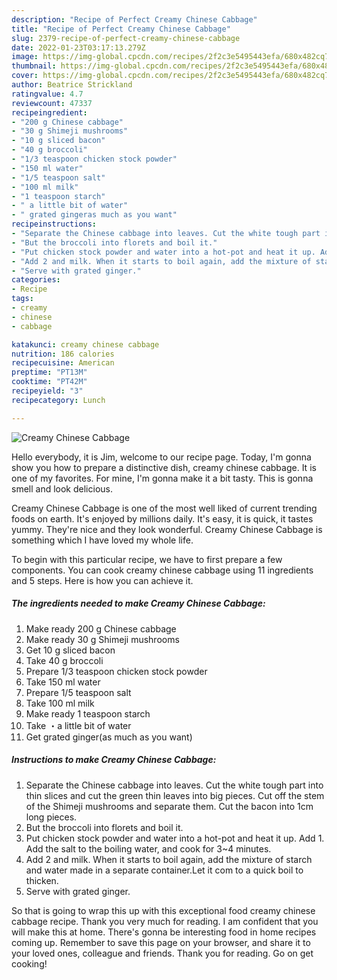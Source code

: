 ```yaml
---
description: "Recipe of Perfect Creamy Chinese Cabbage"
title: "Recipe of Perfect Creamy Chinese Cabbage"
slug: 2379-recipe-of-perfect-creamy-chinese-cabbage
date: 2022-01-23T03:17:13.279Z
image: https://img-global.cpcdn.com/recipes/2f2c3e5495443efa/680x482cq70/creamy-chinese-cabbage-recipe-main-photo.jpg
thumbnail: https://img-global.cpcdn.com/recipes/2f2c3e5495443efa/680x482cq70/creamy-chinese-cabbage-recipe-main-photo.jpg
cover: https://img-global.cpcdn.com/recipes/2f2c3e5495443efa/680x482cq70/creamy-chinese-cabbage-recipe-main-photo.jpg
author: Beatrice Strickland
ratingvalue: 4.7
reviewcount: 47337
recipeingredient:
- "200 g Chinese cabbage"
- "30 g Shimeji mushrooms"
- "10 g sliced bacon"
- "40 g broccoli"
- "1/3 teaspoon chicken stock powder"
- "150 ml water"
- "1/5 teaspoon salt"
- "100 ml milk"
- "1 teaspoon starch"
- " a little bit of water"
- " grated gingeras much as you want"
recipeinstructions:
- "Separate the Chinese cabbage into leaves. Cut the white tough part into thin slices and cut the green thin leaves into big pieces. Cut off the stem of the Shimeji mushrooms and separate them. Cut the bacon into 1cm long pieces."
- "But the broccoli into florets and boil it."
- "Put chicken stock powder and water into a hot-pot and heat it up. Add 1. Add the salt to the boiling water, and cook for 3~4 minutes."
- "Add 2 and milk. When it starts to boil again, add the mixture of starch and water made in a separate container.Let it com to a quick boil to thicken."
- "Serve with grated ginger."
categories:
- Recipe
tags:
- creamy
- chinese
- cabbage

katakunci: creamy chinese cabbage 
nutrition: 186 calories
recipecuisine: American
preptime: "PT13M"
cooktime: "PT42M"
recipeyield: "3"
recipecategory: Lunch

---
```



![Creamy Chinese Cabbage](https://img-global.cpcdn.com/recipes/2f2c3e5495443efa/680x482cq70/creamy-chinese-cabbage-recipe-main-photo.jpg)

Hello everybody, it is Jim, welcome to our recipe page. Today, I'm gonna show you how to prepare a distinctive dish, creamy chinese cabbage. It is one of my favorites. For mine, I'm gonna make it a bit tasty. This is gonna smell and look delicious.



Creamy Chinese Cabbage is one of the most well liked of current trending foods on earth. It's enjoyed by millions daily. It's easy, it is quick, it tastes yummy. They're nice and they look wonderful. Creamy Chinese Cabbage is something which I have loved my whole life.


To begin with this particular recipe, we have to first prepare a few components. You can cook creamy chinese cabbage using 11 ingredients and 5 steps. Here is how you can achieve it.

<!--inarticleads1-->

##### The ingredients needed to make Creamy Chinese Cabbage:

1. Make ready 200 g Chinese cabbage
1. Make ready 30 g Shimeji mushrooms
1. Get 10 g sliced bacon
1. Take 40 g broccoli
1. Prepare 1/3 teaspoon chicken stock powder
1. Take 150 ml water
1. Prepare 1/5 teaspoon salt
1. Take 100 ml milk
1. Make ready 1 teaspoon starch
1. Take  ・a little bit of water
1. Get  grated ginger(as much as you want)




<!--inarticleads2-->

##### Instructions to make Creamy Chinese Cabbage:

1. Separate the Chinese cabbage into leaves. Cut the white tough part into thin slices and cut the green thin leaves into big pieces. Cut off the stem of the Shimeji mushrooms and separate them. Cut the bacon into 1cm long pieces.
1. But the broccoli into florets and boil it.
1. Put chicken stock powder and water into a hot-pot and heat it up. Add 1. Add the salt to the boiling water, and cook for 3~4 minutes.
1. Add 2 and milk. When it starts to boil again, add the mixture of starch and water made in a separate container.Let it com to a quick boil to thicken.
1. Serve with grated ginger.




So that is going to wrap this up with this exceptional food creamy chinese cabbage recipe. Thank you very much for reading. I am confident that you will make this at home. There's gonna be interesting food in home recipes coming up. Remember to save this page on your browser, and share it to your loved ones, colleague and friends. Thank you for reading. Go on get cooking!
